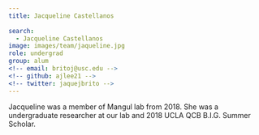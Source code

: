 ```yaml
---
title: Jacqueline Castellanos
 
search:
  - Jacqueline Castellanos
image: images/team/jaqueline.jpg
role: undergrad
group: alum
<!-- email: britoj@usc.edu -->
<!-- github: ajlee21 -->
<!-- twitter: jaquejbrito -->
---
```


Jacqueline was a member of Mangul lab from 2018. She was a undergraduate researcher at our lab and 2018 UCLA QCB B.I.G. Summer Scholar. 
